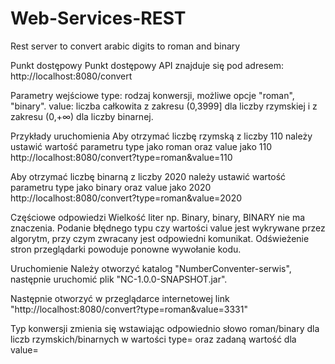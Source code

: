 # Web-Services-REST
Rest server to convert arabic digits to roman and binary

Punkt dostępowy
Punkt dostępowy API znajduje się pod adresem:
http://localhost:8080/convert


Parametry wejściowe
type: rodzaj konwersji, możliwe opcje "roman", "binary".
value: liczba całkowita z zakresu (0,3999] dla liczby rzymskiej i z zakresu (0,+∞) dla liczby binarnej.


Przykłady uruchomienia
Aby otrzymać liczbę rzymską z liczby 110 należy ustawić wartość parametru type jako roman oraz value jako 110
http://localhost:8080/convert?type=roman&value=110
 
Aby otrzymać liczbę binarną z liczby 2020 należy ustawić wartość parametru type jako binary oraz value jako 2020
http://localhost:8080/convert?type=roman&value=2020


Częściowe odpowiedzi
Wielkość liter np. Binary, binary, BINARY nie ma znaczenia.
Podanie błędnego typu czy wartości value jest wykrywane przez algorytm, przy czym zwracany jest odpowiedni komunikat.
Odświeżenie stron przeglądarki powoduje ponowne wywołanie kodu.


Uruchomienie
Należy otworzyć katalog "NumberConventer-serwis", następnie uruchomić plik "NC-1.0.0-SNAPSHOT.jar".

Następnie otworzyć w przeglądarce internetowej link "http://localhost:8080/convert?type=roman&value=3331" 

Typ konwersji zmienia się wstawiając odpowiednio słowo roman/binary dla liczb rzymskich/binarnych w wartości type= oraz zadaną wartość dla value=
